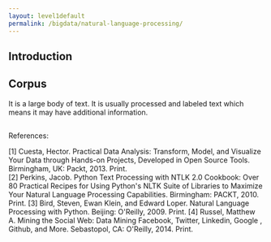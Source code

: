 ```yaml
---
layout: level1default
permalink: /bigdata/natural-language-processing/
---
```


Introduction
------------

## Corpus
It is a large body of text. It is usually processed and labeled text which means it may have additional information.


## 



References:

[1] Cuesta, Hector. Practical Data Analysis: Transform, Model, and Visualize Your Data through Hands-on Projects, Developed in Open Source Tools. Birmingham, UK: Packt, 2013. Print.  
[2] Perkins, Jacob. Python Text Processing with NTLK 2.0 Cookbook: Over 80 Practical Recipes for Using Python's NLTK Suite of Libraries to Maximize Your Natural Language Processing Capabilities. Birmingham: PACKT, 2010. Print.
[3] Bird, Steven, Ewan Klein, and Edward Loper. Natural Language Processing with Python. Beijing: O'Reilly, 2009. Print.
[4] Russel, Matthew A. Mining the Social Web: Data Mining Facebook, Twitter, Linkedin, Google , Github, and More. Sebastopol, CA: O'Reilly, 2014. Print.